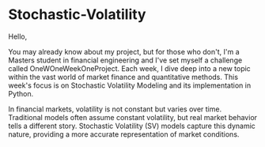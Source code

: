 # Stochastic-Volatility

Hello, 

You may already know about my project, but for those who don't, I'm a Masters student in financial engineering and I've set myself a challenge called OneWOneWeekOneProject. Each week, I dive deep into a new topic within the vast world of market finance and quantitative methods. This week's focus is on Stochastic Volatility Modeling and its implementation in Python.

In financial markets, volatility is not constant but varies over time. Traditional models often assume constant volatility, but real market behavior tells a different story. Stochastic Volatility (SV) models capture this dynamic nature, providing a more accurate representation of market conditions.
